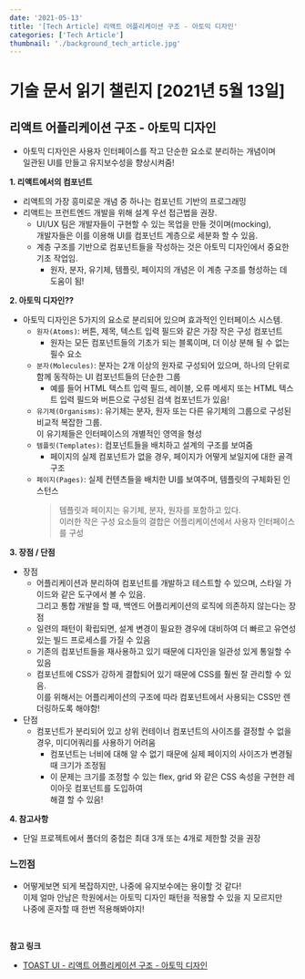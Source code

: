 ```yaml
---
date: '2021-05-13'
title: '[Tech Article] 리액트 어플리케이션 구조 - 아토믹 디자인'
categories: ['Tech Article']
thumbnail: './background_tech_article.jpg'
---
```


# 기술 문서 읽기 챌린지 [2021년 5월 13일]

## **리액트 어플리케이션 구조 - 아토믹 디자인**

-   아토믹 디자인은 사용자 인터페이스를 작고 단순한 요소로 분리하는 개념이며  
     일관된 UI를 만들고 유지보수성을 향상시켜줌!

**1. 리액트에서의 컴포넌트**  
- 리액트의 가장 흥미로운 개념 중 하나는 컴포넌트 기반의 프로그래밍
- 리액트는 프런트엔드 개발을 위해 설계 우선 접근법을 권장.  
    - UI/UX 팀은 개발자들이 구현할 수 있는 목업을 만들 것이며(mocking),  
        개발자들은 이를 이용해 UI를 컴포넌트 계층으로 세분화 할 수 있음.
    - 계층 구조를 기반으로 컴포넌트들을 작성하는 것은 아토믹 디자인에서 중요한 기초 작업임.
        - 원자, 분자, 유기체, 템플릿, 페이지의 개념은 이 계층 구조를 형성하는 데 도움이 됨!

**2. 아토믹 디자인??**  
- 아토믹 디자인은 5가지의 요소로 분리되어 있으며 효과적인 인터페이스 시스템.  
    <!-- 원자(Atoms), 분자(Molecules), 유기체(Organisms), 템플릿(Templates), 페이지(Pages)로 구성 -->
    - `원자(Atoms)`: 버튼, 제목, 텍스트 입력 필드와 같은 가장 작은 구성 컴포넌트  
        - 원자는 모든 컴포넌트들의 기초가 되는 블록이며, 더 이상 분해 될 수 없는 필수 요소
    - `분자(Molecules)`: 분자는 2개 이상의 원자로 구성되어 있으며, 하나의 단위로 함께 동작하는 UI 컴포넌트들의 단순한 그룹
        - 예를 들어 HTML 텍스트 입력 필드, 레이블, 오류 메세지 또는 HTML 텍스트 입력 필드와 버튼으로  구성된 검색 컴포넌트가 있음!
    - `유기체(Organisms)`: 유기체는 분자, 원자 또는 다른 유기체의 그룹으로 구성된 비교적 복잡한 그룹.  
        이 유기체들은 인터페이스의 개별적인 영역을 형성
    - `템플릿(Templates)`: 컴포넌트들을 배치하고 설계의 구조를 보여줌
        - 페이지의 실제 컴포넌트가 없을 경우, 페이지가 어떻게 보일지에 대한 골격 구조
    - `페이지(Pages)`: 실제 컨텐츠들을 배치한 UI를 보여주며, 템플릿의 구체화된 인스턴스
        > 템플릿과 페이지는 유기체, 분자, 원자를 포함하고 있다.  
        > 이러한 작은 구성 요소들의 결합은 어플리케이션에서 사용자 인터페이스를 구성

**3. 장점 / 단점**
- 장점
    - 어플리케이션과 분리하여 컴포넌트를 개발하고 테스트할 수 있으며, 스타일 가이드와 같은 도구에서 볼 수 있음.  
        그리고 통합 개발을 할 때, 백엔드 어플리케이션의 로직에 의존하지 않는다는 장점
    - 일련의 패턴이 확립되면, 설계 변경이 필요한 경우에 대비하여 더 빠르고 유연성 있는 빌드 프로세스를 가질 수 있음
    - 기존의 컴포넌트들을 재사용하고 있기 때문에 디자인을 일관성 있게 통일할 수 있음
    - 컴포넌트에 CSS가 강하게 결합되어 있기 때문에 CSS를 훨씬 잘 관리할 수 있음.  
        이를 위해서는 어플리케이션의 구조에 따라 컴포넌트에서 사용되는 CSS만 렌더링하도록 해야함!
- 단점
    - 컴포넌트가 분리되어 있고 상위 컨테이너 컴포넌트의 사이즈를 결정할 수 없을 경우, 미디어쿼리를 사용하기 어려움
        - 컴포넌트는 너비에 대해 알 수 없기 때문에 실제 페이지의 사이즈가 변경될 때 크기가 조정됨
        - 이 문제는 크기를 조정할 수 있는 flex, grid 와 같은 CSS 속성을 구현한 레이아웃 컴포넌트를 도입하여  
            해결 할 수 있음!

**4. 참고사항**
- 단일 프로젝트에서 폴더의 중첩은 최대 3개 또는 4개로 제한할 것을 권장

### 느낀점

-   어떻게보면 되게 복잡하지만, 나중에 유지보수에는 용이할 것 같다!  
    이제 얼마 안남은 학원에서는 아토믹 디자인 패턴을 적용할 수 있을 지 모르지만  
    나중에 혼자할 때 한번 적용해봐야지!

<br/>

**참고 링크**

-   [TOAST UI - 리액트 어플리케이션 구조 - 아토믹 디자인](https://ui.toast.com/weekly-pick/ko_20200213)